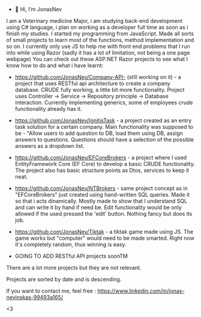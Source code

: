 - 👋 Hi, I’m JonasNev

I am a Veterinary medicine Major, i am studying back-end development using C# language, i plan on working as a developer full time as soon as i finish my studies.
I started my programming from JavaScript. Made all sorts of small projects to learn most of the functions, method implementation and so on. 
I currently only use JS to help me with front end problems that I run into while using Razor (sadly it has a lot of limitation, not being a one page webpage)
You can check out these ASP.NET Razor projects to see what I know how to do and what i have learnt:
- https://github.com/JonasNev/Company-API- (still working on it) - a project that uses RESTful api architecture to create a company database. CRUDE fully working, a little bit more functionality. Project uses Controller -> Service -> Repository principle -> Database interaction. Currently implementing generics, some of employees 
crude functionality already has it.
- https://github.com/JonasNev/IgnitisTask - a project created as an entry task solution for a certain company. Main functionality was supposed to be -
"Allow users to add question to DB, load them using DB, assign answers to questions. Questions should have a selection of the possible answers as a dropdown list.
- https://github.com/JonasNev/EFCoreBrokers - a project where I used EntityFramework Core (EF Core) to develop a basic CRUDE functionality. The project also has
basic structure points as Dtos, services to keep it neat.
- https://github.com/JonasNev/NTBrokers - same project concept as in "EFCoreBrokers" just created using hand-written SQL queries. Made it so that i acts dinamically.
Mostly made to show that I understand SQL and can write it by hand if need be.
Edit functionality would be only allowed if the used pressed the 'edit' button. Nothing fancy but does its job.
- https://github.com/JonasNev/Tiktak - a tiktak game made using JS. The game works but "computer" would need to be made smarted. Right now it's completely random, thus
winning is easy.

- GOING TO ADD RESTful API projects soonTM

There are a lot more projects but they are not relevant. 

Projects are sorted by date and is descending.

If you want to contact me, feel free : 
https://www.linkedin.com/in/jonas-nevinskas-99493a165/

<3


